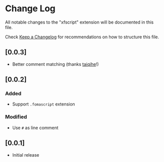# Change Log

All notable changes to the "xfscript" extension will be documented in this file.

Check [Keep a Changelog](http://keepachangelog.com/) for recommendations on how to structure this file.

## [0.0.3]

- Better comment matching (thanks [taiqihe](https://github.com/taiqihe)!)

## [0.0.2]

### Added
- Support `.fomascript` extension

### Modified
- Use `#` as line comment

## [0.0.1]

- Initial release
